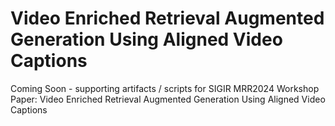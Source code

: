 # Video Enriched Retrieval Augmented Generation Using Aligned Video Captions

Coming Soon - supporting artifacts / scripts for SIGIR MRR2024 Workshop Paper: Video Enriched Retrieval Augmented Generation Using Aligned Video Captions
